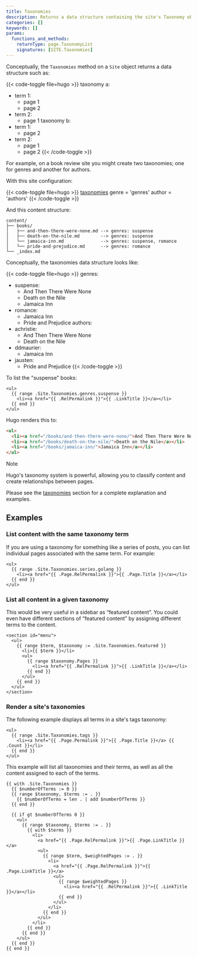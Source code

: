 ```yaml
---
title: Taxonomies
description: Returns a data structure containing the site's Taxonomy objects, the terms within each Taxonomy object, and the pages to which the terms are assigned.
categories: []
keywords: []
params:
  functions_and_methods:
    returnType: page.TaxonomyList
    signatures: [SITE.Taxonomies]
---
```


Conceptually, the `Taxonomies` method on a `Site` object returns a data structure such&nbsp;as:

{{< code-toggle file=hugo >}}
taxonomy a:
  - term 1:
    - page 1
    - page 2
  - term 2:
    - page 1
taxonomy b:
  - term 1:
    - page 2
  - term 2:
    - page 1
    - page 2
{{< /code-toggle >}}

For example, on a book review site you might create two taxonomies; one for genres and another for authors.

With this site configuration:

{{< code-toggle file=hugo >}}
[taxonomies]
genre = 'genres'
author = 'authors'
{{< /code-toggle >}}

And this content structure:

```text
content/
├── books/
│   ├── and-then-there-were-none.md --> genres: suspense
│   ├── death-on-the-nile.md        --> genres: suspense
│   └── jamaica-inn.md              --> genres: suspense, romance
│   └── pride-and-prejudice.md      --> genres: romance
└── _index.md
```

Conceptually, the taxonomies data structure looks like:

{{< code-toggle file=hugo >}}
genres:
  - suspense:
    - And Then There Were None
    - Death on the Nile
    - Jamaica Inn
  - romance:
    - Jamaica Inn
    - Pride and Prejudice
authors:
  - achristie:
    - And Then There Were None
    - Death on the Nile
  - ddmaurier:
    - Jamaica Inn
  - jausten:
    - Pride and Prejudice
{{< /code-toggle >}}

To list the "suspense" books:

```go-html-template
<ul>
  {{ range .Site.Taxonomies.genres.suspense }}
    <li><a href="{{ .RelPermalink }}">{{ .LinkTitle }}</a></li>
  {{ end }}
</ul>
```

Hugo renders this to:

```html
<ul>
  <li><a href="/books/and-then-there-were-none/">And Then There Were None</a></li>
  <li><a href="/books/death-on-the-nile/">Death on the Nile</a></li>
  <li><a href="/books/jamaica-inn/">Jamaica Inn</a></li>
</ul>
```

> [!note]
> Hugo's taxonomy system is powerful, allowing you to classify content and create relationships between pages.
>
> Please see the [taxonomies] section for a complete explanation and examples.

## Examples

### List content with the same taxonomy term

If you are using a taxonomy for something like a series of posts, you can list individual pages associated with the same term. For example:

```go-html-template
<ul>
  {{ range .Site.Taxonomies.series.golang }}
    <li><a href="{{ .Page.RelPermalink }}">{{ .Page.Title }}</a></li>
  {{ end }}
</ul>
```

### List all content in a given taxonomy

This would be very useful in a sidebar as “featured content”. You could even have different sections of “featured content” by assigning different terms to the content.

```go-html-template
<section id="menu">
  <ul>
    {{ range $term, $taxonomy := .Site.Taxonomies.featured }}
      <li>{{ $term }}</li>
      <ul>
        {{ range $taxonomy.Pages }}
          <li><a href="{{ .RelPermalink }}">{{ .LinkTitle }}</a></li>
        {{ end }}
      </ul>
    {{ end }}
  </ul>
</section>
```

### Render a site's taxonomies

The following example displays all terms in a site's tags taxonomy:

```go-html-template
<ul>
  {{ range .Site.Taxonomies.tags }}
    <li><a href="{{ .Page.Permalink }}">{{ .Page.Title }}</a> {{ .Count }}</li>
  {{ end }}
</ul>
```
This example will list all taxonomies and their terms, as well as all the content assigned to each of the terms.

```go-html-template {file="layouts/partials/all-taxonomies.html"}
{{ with .Site.Taxonomies }}
  {{ $numberOfTerms := 0 }}
  {{ range $taxonomy, $terms := . }}
    {{ $numberOfTerms = len . | add $numberOfTerms }}
  {{ end }}

  {{ if gt $numberOfTerms 0 }}
    <ul>
      {{ range $taxonomy, $terms := . }}
        {{ with $terms }}
          <li>
            <a href="{{ .Page.RelPermalink }}">{{ .Page.LinkTitle }}</a>
            <ul>
              {{ range $term, $weightedPages := . }}
                <li>
                  <a href="{{ .Page.RelPermalink }}">{{ .Page.LinkTitle }}</a>
                  <ul>
                    {{ range $weightedPages }}
                      <li><a href="{{ .RelPermalink }}">{{ .LinkTitle }}</a></li>
                    {{ end }}
                  </ul>
                </li>
              {{ end }}
            </ul>
          </li>
        {{ end }}
      {{ end }}
    </ul>
  {{ end }}
{{ end }}
```

[taxonomies]: /content-management/taxonomies/
